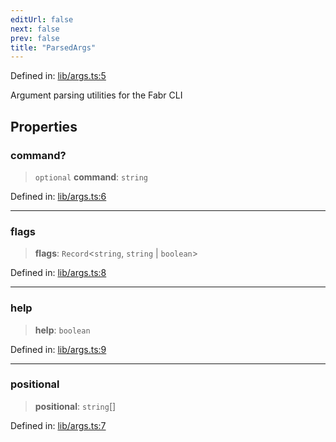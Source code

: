 ```yaml
---
editUrl: false
next: false
prev: false
title: "ParsedArgs"
---
```


Defined in: [lib/args.ts:5](https://github.com/yashjawale/fabr/blob/f01b72cf78714226de776336ec5f87a5b71f2c78/src/lib/args.ts#L5)

Argument parsing utilities for the Fabr CLI

## Properties

### command?

> `optional` **command**: `string`

Defined in: [lib/args.ts:6](https://github.com/yashjawale/fabr/blob/f01b72cf78714226de776336ec5f87a5b71f2c78/src/lib/args.ts#L6)

***

### flags

> **flags**: `Record`\<`string`, `string` \| `boolean`\>

Defined in: [lib/args.ts:8](https://github.com/yashjawale/fabr/blob/f01b72cf78714226de776336ec5f87a5b71f2c78/src/lib/args.ts#L8)

***

### help

> **help**: `boolean`

Defined in: [lib/args.ts:9](https://github.com/yashjawale/fabr/blob/f01b72cf78714226de776336ec5f87a5b71f2c78/src/lib/args.ts#L9)

***

### positional

> **positional**: `string`[]

Defined in: [lib/args.ts:7](https://github.com/yashjawale/fabr/blob/f01b72cf78714226de776336ec5f87a5b71f2c78/src/lib/args.ts#L7)
